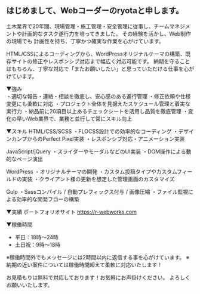 ## はじめまして、Webコーダーのryotaと申します。

<!--
**ryota-h-git/ryota-h-git** is a ✨ _special_ ✨ repository because its `README.md` (this file) appears on your GitHub profile.




-->



土木業界で20年間、現場管理・施工管理・安全管理に従事し、チームマネジメントや計画的なタスク遂行力を培ってきました。
その経験を活かし、Web制作の現場でも 計画性を持ち、丁寧かつ確実な作業を心がけています。

HTML/CSSによるコーディングから、WordPressオリジナルテーマの構築、既存サイトの修正やレスポンシブ対応まで幅広く対応可能です。
納期を守ることはもちろん、丁寧な対応で「またお願いしたい」と思っていただける仕事を心がけています。

▼強み</br>
・適切な報告・連絡・相談を徹底し、安心感のある進行管理
・修正依頼や仕様変更にも柔軟に対応
・プロジェクト全体を見据えたスケジュール管理と着実な実行力
・納品前に20項目以上あるチェックシートを活用し品質を徹底管理
・変化の早いWeb業界で、業務と並行して常にスキル向上

▼スキル
HTML/CSS/SCSS
・FLOCSS設計での効率的なコーディング
・デザインカンプからのPerfect Pixel実装
・レスポンシブ対応・アニメーション実装

JavaScript/jQuery
・スライダーやモーダルなどのUI実装
・DOM操作による動的なページ演出

WordPress
・オリジナルテーマの開発
・カスタム投稿タイプやカスタムフィールドの実装
・クライアント様の更新を想定した管理画面のカスタマイズ

Gulp
・Sassコンパイル / 自動プレフィックス付与 / 画像圧縮
・ファイル監視による効率的な開発フローの構築

▼実績
ポートフォリオサイト
https://r-webworks.com

▼稼働時間
- 平日：18時〜24時
- 土日祝：9時〜18時

※稼働時間外でもメッセージには2時間以内に返信する事を心がけています。
※納期の近い案件については稼働時間超えて柔軟に対応いたします！

お見積もりは無料で対応しております！お気軽にお声掛けください。
よろしくお願いいたします。
